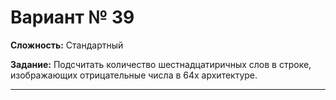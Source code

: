 # Вариант № 39
**Сложность:** Стандартный

**Задание:**  Подсчитать количество шестнадцатиричных слов в строке, изображающих отрицательные числа в 64x архитектуре.

---